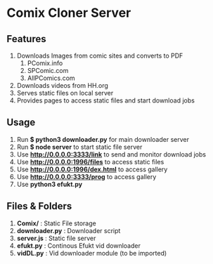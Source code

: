 # Comix Cloner Server

## Features

1. Downloads Images from comic sites and converts to PDF
    1. PComix.info
    1. SPComic.com
    1. AllPComics.com
1. Downloads videos from HH.org
1. Serves static files on local server
1. Provides pages to access static files and start download jobs

## Usage

1. Run **$ python3 downloader.py** for main downloader server
1. Run **$ node server** to start static file server
1. Use **http://0.0.0.0:3333/link** to send and monitor download jobs
1. Use **http://0.0.0.0:1996/files** to access static files
1. Use **http://0.0.0.0:1996/dex.html** to access gallery
1. Use **http://0.0.0.0:3333/prog** to access gallery
1. Use **python3 efukt.py <url> <folder>**

## Files & Folders

1. **Comix/** : Static File storage
1. **downloader.py** : Downloader script
1. **server.js** : Static file server
1. **efukt.py** : Continous Efukt vid downloader
1. **vidDL.py** : Vid downloader module (to be imported)